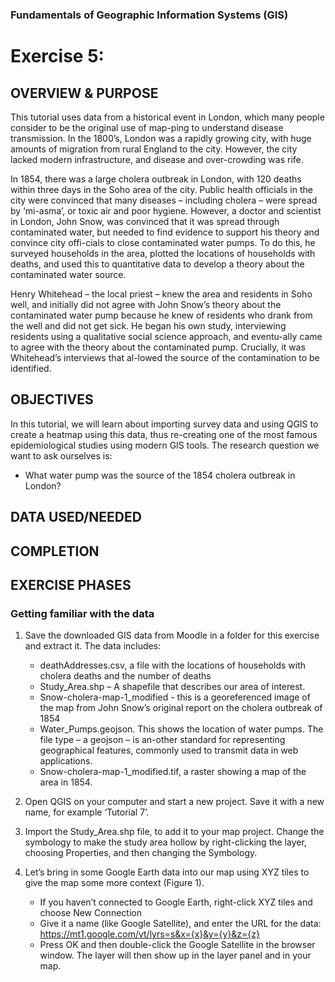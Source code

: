 ### Fundamentals of Geographic Information Systems (GIS)

# Exercise 5: 

## OVERVIEW & PURPOSE
This tutorial uses data from a historical event in London, which many people consider to be the original use of map-ping to understand disease transmission. In the 1800’s, London was a rapidly growing city, with huge amounts of migration from rural England to the city. However, the city lacked modern infrastructure, and disease and over-crowding was rife.

In 1854, there was a large cholera outbreak in London, with 120 deaths within three days in the Soho area of the city. Public health officials in the city were convinced that many diseases – including cholera – were spread by ‘mi-asma’, or toxic air and poor hygiene. However, a doctor and scientist in London, John Snow, was convinced that it was spread through contaminated water, but needed to find evidence to support his theory and convince city offi-cials to close contaminated water pumps. To do this, he surveyed households in the area, plotted the locations of households with deaths, and used this to quantitative data to develop a theory about the contaminated water source.

Henry Whitehead – the local priest – knew the area and residents in Soho well, and initially did not agree with John Snow’s theory about the contaminated water pump because he knew of residents who drank from the well and did not get sick. He began his own study, interviewing residents using a qualitative social science approach, and eventu-ally came to agree with the theory about the contaminated pump. Crucially, it was Whitehead’s interviews that al-lowed the source of the contamination to be identified.

## OBJECTIVES

In this tutorial, we will learn about importing survey data and using QGIS to create a heatmap using this data, thus re-creating one of the most famous epidemiological studies using modern GIS tools. The research question we want to ask ourselves is:
- What water pump was the source of the 1854 cholera outbreak in London?

## DATA USED/NEEDED

## COMPLETION

## EXERCISE PHASES

### Getting familiar with the data

1. Save the downloaded GIS data from Moodle in a folder for this exercise and extract it. The data includes:
	- deathAddresses.csv, a file with the locations of households with cholera deaths and the number of deaths 
	- Study_Area.shp – A shapefile that describes our area of interest.
	- Snow-cholera-map-1_modified - this is a georeferenced image of the map from John Snow’s original report on the cholera outbreak of 1854 
	- Water_Pumps.geojson. This shows the location of water pumps. The file type – a geojson – is an-other standard for representing geographical features, commonly used to transmit data in web applications. 
	- Snow-cholera-map-1_modified.tif, a raster showing a map of the area in 1854.

3. Open QGIS on your computer and start a new project. Save it with a new name, for example ‘Tutorial 7’.

4. Import the Study_Area.shp file, to add it to your map project. Change the symbology to make the study area hollow by right-clicking the layer, choosing Properties, and then changing the Symbology.

5. Let’s bring in some Google Earth data into our map using XYZ tiles to give the map some more context (Figure 1).
	- If you haven’t connected to Google Earth, right-click XYZ tiles and choose New Connection
	- Give it a name (like Google Satellite), and enter the URL for the data: https://mt1.google.com/vt/lyrs=s&x={x}&y={y}&z={z}
	- Press OK and then double-click the Google Satellite in the browser window. The layer will then show up in the layer panel and in your map.
<!--stackedit_data:
eyJkaXNjdXNzaW9ucyI6eyJ4MTV3V05CSzZKRHc3Vml2Ijp7In
N0YXJ0IjoxOTk1LCJlbmQiOjIwMTQsInRleHQiOiIjIyBEQVRB
IFVTRUQvTkVFREVEIn0sIjZ1RXQxNkV3VXNNSTFGc0QiOnsic3
RhcnQiOjIwMTYsImVuZCI6MjAyOSwidGV4dCI6IiMjIENPTVBM
RVRJT04ifX0sImNvbW1lbnRzIjp7IkduZFIzaHhoZHF2OW5Icj
EiOnsiZGlzY3Vzc2lvbklkIjoieDE1d1dOQks2SkR3N1ZpdiIs
InN1YiI6ImdoOjQwMzA0Nzg4IiwidGV4dCI6IkFkZCBzZWN0aW
9uIiwiY3JlYXRlZCI6MTY4NjcyNzM3MzM4MH0sInRZd0d4YnRH
WnY4R0RTZWkiOnsiZGlzY3Vzc2lvbklkIjoiNnVFdDE2RXdVc0
1JMUZzRCIsInN1YiI6ImdoOjQwMzA0Nzg4IiwidGV4dCI6IkFk
ZCBzZWN0aW9uIiwiY3JlYXRlZCI6MTY4NjcyNzM3ODc5Nn19LC
JoaXN0b3J5IjpbNjY5MjQ0Mjg3LDEyNzkxMjU0OTldfQ==
-->